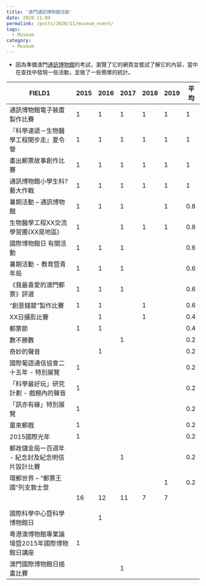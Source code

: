 ```yaml
---
title: '澳門通訊博物館活動'
date: 2020-11-09
permalink: /posts/2020/11/museum_event/
tags:
  - Museum
category:
  - Museum
---
```



- 因為準備澳門[通訊博物館](http://www.cmm.gov.mo/chi/main.html)的考試，瀏覽了它的網頁並嘗試了解它的內容，當中在查找中發現一些活動，並做了一些簡單的統計。



|FIELD1                   |2015|2016|2017|2018|2019|平均 |
|-------------------------|----|----|----|----|----|---|
|通訊博物館電子裝置製作比賽            |1   |1   |1   |1   |1   |1  |
|『科學速遞－生物醫學工程開步走』夏令營      |1   |1   |1   |1   |1   |1  |
|畫出郵票故事創作比賽               |1   |1   |1   |1   |1   |1  |
|通訊博物館小學生科?藝大作戰           |1   |1   |1   |1   |1   |1  |
|暑期活動 – 通訊博物館             |1   |1   |1   |    |1   |0.8|
|生物醫學工程XX交流學習團(XX是地區)     |1   |    |1   |1   |1   |0.8|
|國際博物館日 有關活動              |1   |1   |1   |    |    |0.6|
|暑期活動 - 教育暨青年局            |1   |1   |1   |    |    |0.6|
|《我最喜愛的澳門郵票》評選            |1   |1   |1   |    |    |0.6|
|“創意錢罌”製作比賽               |1   |1   |    |1   |    |0.6|
|XX日攝影比賽                  |    |1   |    |1   |    |0.4|
|郵票節                      |1   |1   |    |    |    |0.4|
|數不勝數                     |    |    |1   |    |    |0.2|
|奇妙的聲音                    |    |1   |    |    |    |0.2|
|國際葡語通信協會二十五年 - 特別展覽      |1   |    |    |    |    |0.2|
|「科學最好玩」研究計劃 - 戲棚內的聲音     |1   |    |    |    |    |0.2|
|「訊亦有緣」特別展覽               |1   |    |    |    |    |0.2|
|童來郵戲                     |1   |    |    |    |    |0.2|
|2015國際光年                 |1   |    |    |    |    |0.2|
|郵政儲金局一百週年 - 紀念封及紀念明信片設計比賽|    |    |1   |    |    |0.2|
|環郵世界 – “郵票王國”列支敦士登       |    |    |    |    |1   |0.2|
|                         |16  |12  |11  |7   |7   |   |
|                         |    |    |    |    |    |   |
|                         |    |    |    |    |    |   |
|國際科學中心暨科學博物館日            |    |1   |    |    |    |   |
|粵港澳博物館專業論壇暨2015年國際博物館日講座 |1   |    |    |    |    |   |
|澳門國際博物館日插畫比賽             |    |    |1   |    |    |   |W